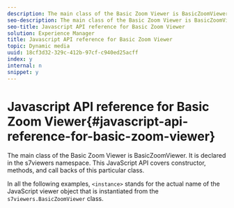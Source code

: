 ```yaml
---
description: The main class of the Basic Zoom Viewer is BasicZoomViewer. It is declared in the s7viewers namespace. This JavaScript API covers constructor, methods, and call backs of this particular class.
seo-description: The main class of the Basic Zoom Viewer is BasicZoomViewer. It is declared in the s7viewers namespace. This JavaScript API covers constructor, methods, and call backs of this particular class.
seo-title: Javascript API reference for Basic Zoom Viewer
solution: Experience Manager
title: Javascript API reference for Basic Zoom Viewer
topic: Dynamic media
uuid: 18cf3d32-329c-412b-97cf-c940ed25acff
index: y
internal: n
snippet: y
---
```


# Javascript API reference for Basic Zoom Viewer{#javascript-api-reference-for-basic-zoom-viewer}

The main class of the Basic Zoom Viewer is BasicZoomViewer. It is declared in the s7viewers namespace. This JavaScript API covers constructor, methods, and call backs of this particular class.

In all the following examples, `<instance>` stands for the actual name of the JavaScript viewer object that is instantiated from the `s7viewers.BasicZoomViewer` class. 
